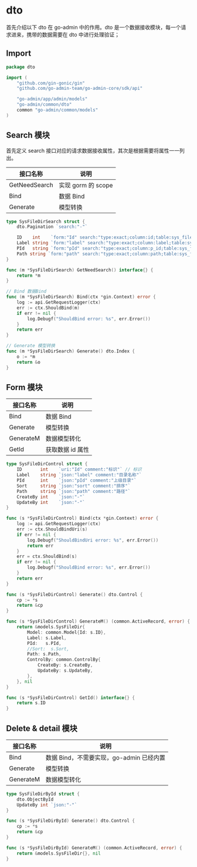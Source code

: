 # dto

首先介绍以下 dto 在 go-admin 中的作用。dto 是一个数据接收模块，每一个请求进来，携带的数据需要在 dto 中进行处理验证；

## Import

```go
package dto

import (
	"github.com/gin-gonic/gin"
	"github.com/go-admin-team/go-admin-core/sdk/api"

	"go-admin/app/admin/models"
	"go-admin/common/dto"
	common "go-admin/common/models"
)
```

## Search 模块

首先定义 search 接口对应的请求数据接收属性，其次是根据需要将属性一一列出。

| 接口名称      | 说明               |
| ------------- | ------------------ |
| GetNeedSearch | 实现 gorm 的 scope |
| Bind          | 数据 Bind          |
| Generate      | 模型转换           |

```go
type SysFileDirSearch struct {
	dto.Pagination `search:"-"`

	ID    int    `form:"Id" search:"type:exact;column:id;table:sys_file_dir" comment:"标识"`
	Label string `form:"label" search:"type:exact;column:label;table:sys_file_dir" comment:"目录名称"`
	PId   string `form:"pId" search:"type:exact;column:p_id;table:sys_file_dir" comment:"上级目录"`
	Path string `form:"path" search:"type:exact;column:path;table:sys_file_dir" comment:"路径"`
}

func (m *SysFileDirSearch) GetNeedSearch() interface{} {
	return *m
}

// Bind 数据Bind
func (m *SysFileDirSearch) Bind(ctx *gin.Context) error {
	log := api.GetRequestLogger(ctx)
	err := ctx.ShouldBind(m)
	if err != nil {
		log.Debugf("ShouldBind error: %s", err.Error())
	}
	return err
}

// Generate 模型转换
func (m *SysFileDirSearch) Generate() dto.Index {
	o := *m
	return &o
}
```

## Form 模块

| 接口名称  | 说明             |
| --------- | ---------------- |
| Bind      | 数据 Bind        |
| Generate  | 模型转换         |
| GenerateM | 数据模型转化     |
| GetId     | 获取数据 id 属性 |

```go
type SysFileDirControl struct {
	ID       int    `uri:"Id" comment:"标识"` // 标识
	Label    string `json:"label" comment:"目录名称"`
	PId      int    `json:"pId" comment:"上级目录"`
	Sort     string `json:"sort" comment:"排序"`
	Path     string `json:"path" comment:"路径"`
	CreateBy int    `json:"-"`
	UpdateBy int    `json:"-"`
}

func (s *SysFileDirControl) Bind(ctx *gin.Context) error {
	log := api.GetRequestLogger(ctx)
	err := ctx.ShouldBindUri(s)
	if err != nil {
		log.Debugf("ShouldBindUri error: %s", err.Error())
		return err
	}
	err = ctx.ShouldBind(s)
	if err != nil {
		log.Debugf("ShouldBind error: %s", err.Error())
	}
	return err
}

func (s *SysFileDirControl) Generate() dto.Control {
	cp := *s
	return &cp
}

func (s *SysFileDirControl) GenerateM() (common.ActiveRecord, error) {
	return &models.SysFileDir{
		Model: common.Model{Id: s.ID},
		Label: s.Label,
		PId:   s.PId,
		//Sort:  s.Sort,
		Path: s.Path,
		ControlBy: common.ControlBy{
			CreateBy: s.CreateBy,
			UpdateBy: s.UpdateBy,
		},
	}, nil
}

func (s *SysFileDirControl) GetId() interface{} {
	return s.ID
}
```

## Delete & detail 模块

| 接口名称  | 说明                                     |
| --------- | ---------------------------------------- |
| Bind      | 数据 Bind，不需要实现，go-admin 已经内置 |
| Generate  | 模型转换                                 |
| GenerateM | 数据模型转化                             |

```go
type SysFileDirById struct {
	dto.ObjectById
	UpdateBy int `json:"-"`
}

func (s *SysFileDirById) Generate() dto.Control {
	cp := *s
	return &cp
}

func (s *SysFileDirById) GenerateM() (common.ActiveRecord, error) {
	return &models.SysFileDir{}, nil
}
```
